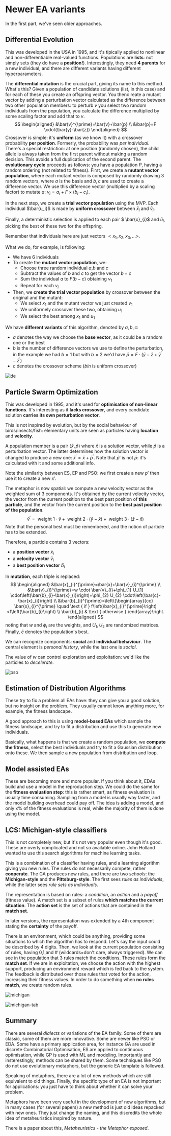 # Newer EA variants

In the first part, we've seen older approaches.

## Differential Evolution

This was developed in the USA in 1995, and it's tipically applied to nonlinear and non-differentiable real-valued functions. Populations are **lists**: not simply sets (they do have a **position!**). Interestingly, they need **4 parents** for a new individual, and there are different variants having different hyperparameters. 

The **differential mutation** is the crucial part, giving its name to this method. What's this? Given a population of candidate solutions (list, in this case) and for each of these you create an offspring vector. You thenc reate a mutant vector by adding a perturbation vector calculated as the difference between two other population members: to perturb $v$ you select two random individuals from the population, you calculate the difference multiplied by some scaling factor and add that to $v$.
$$
\begin{aligned}
&\bar{v}^{\prime}=\bar{v}+\bar{p} \\
&\bar{p}=F \cdot(\bar{y}-\bar{z})
\end{aligned}
$$
Crossover is simple: it's **uniform** (as we know it) with a crossover probability **per position**. Formerly, the probability was *per individual*. There's a special restriction: at one position (randomly chosen), the child allele is always taken from the first parent without making a random decision. This avoids a full duplication of the second parent. The **evolutionary cycle** proceeds as follows: you have a population $P$, having a random ordering (not related to fitness). First, we create a **mutant vector population**, where each mutant vector is composed by randomly drawing 3 random vectors, where $a$ is the basis and $b,c$ are used to create a difference vector. We use this difference vector (multiplied by a scaling factor) to mutate $a$: $v_{i}=a_{i}+F \times\left(b_{i}-c_{i}\right)$.

In the next step, we create a **trial vector population** using the MVP. Each individual $\bar{u_i}$ is made by **uniform crossover** between $ \bar{x}_{i}$ and $\bar{v}_{i}$.

Finally, a deterministic selection is applied to each pair $ \bar{x}_{i}$ and $\bar{u}_{i}$, picking the best of these two for the offspring.

Remember that individuals here are just vectors $<x_1,x_2,x_3,...>$.

What we do, for example, is following:

- We have 6 individuals
- To create the **mutant vector population**, we:
  - Choose three random individual $a$,$b$ and $c$
  - Subtract the values of $b$ and $c$ to get the vector $b-c$
  - Sum the individual $a$ to $F(b-c)$ obtaining $v_1$
  - Repeat for each $v_i$
- Then, we **create the trial vector population** by crossover between the original and the mutant:
  - We select $x_1$ and the mutant vector we just created $v_1$
  - We uniformely crossover these two, obtaining $u_1$
  - We select the best among $x_1$ and $u_1$

We have **different variants** of this algorithm, denoted by $a,b,c$:

- $a$ denotes the way we choose the **base vector**, as it could be a random one or the best
- $b$ is the number of difference vectors we use to define the perturbation, in the example we had $b=1$ but with $b=2$ we'd have $\bar{p}=F \cdot\left(\bar{y}-\bar{z}+\bar{y}^{\prime}-\bar{z}^{\prime}\right)$
- $c$ denotes the crossover scheme (*bin* is uniform crossover)

![de](./res/de.png)

## Particle Swarm Optimization

This was developed in 1995, and it's used for **optimisation of non-linear functions**. It's interesting as it **lacks crossover**, and every candidate solution **carries its own perturbation vector**.

This is not inspired by evolution, but by the social behaviour of birds/insects/fish: elementary units are seen as particles having **location** and **velocity**.

A population member is a pair $\langle\bar{x}, \bar{p}\rangle$ where $\bar{x}$ is a solution vector, while $\bar{p}$ is a perturbation vector. The latter determines how the solution vector is changed to produce a new one: $\bar{x}^{\prime}=\bar{x}+\bar{p}^{\prime}$. Note that $\bar{p}\prime$ is not $\bar{p}$: it's calculated with it and some additional info.

Note the similarity between ES, EP and PSO: we first create a new $p\prime$ then use it to create a new $x\prime$.

The metaphor is now spatial: we compute a new velocity vector as the weighted sum of 3 components. It's obtained by the current velocity vector, the vector from the current position to the best past position of **this particle**, and the vector from the current position to the **best past position of the population**. 
$$
\bar{v}^{\prime}=\text { weight } 1 \cdot \bar{v}+\text { weight } 2 \cdot(\bar{y}-\bar{x})+\text { weight } 3 \cdot(\bar{z}-\bar{x})
$$
Note that the personal best must be remembered, and the notion of particle has to be extended. 

Therefore, a particle contains 3 vectors:

- a **position vector** $\bar{x}_i$
- a **velocity vector** $\bar{v}_i$
- a **best position vector** $\bar{b}_i$

In **mutation**, each triple is replaced:
$$
\begin{aligned}
&\bar{x}_{i}^{\prime}=\bar{x}+\bar{v}_{i}^{\prime} \\
&\bar{v}_{i}^{\prime}=w \cdot \bar{v}_{i}+\phi_{1} U_{1} \cdot\left(\bar{b}_{i}-\bar{x}_{i}\right)+\phi_{2} U_{2} \cdot\left(\bar{c}-\bar{x}_{i}\right) \\
&\bar{b}_{i}^{\prime}=\left\{\begin{array}{cc}
\bar{x}_{i}^{\prime} \quad \text { if } f\left(\bar{x}_{i}^{\prime}\right)<f\left(\bar{b}_{i}\right) \\
\bar{b}_{i} & \text { otherwise }
\end{array}\right.
\end{aligned}
$$
noting that $w$ and $\phi_{i}$ are the weights, and $U_1,U_2$ are randomized matrices. Finally, $\bar{c}$ denotes the population's best.

We can recognize components: **social** and **individual behaviour**. The central element is *personal history*, while the last one is *social*. 

The value of $w$ can control exploration and exploitation: we'd like the particles to *decelerate*.

![pso](./res/pso.png)

## Estimation of Distribution Algorithms

These try to fix a problem all EAs have: they can give you a good solution, but no insight on the problem. They usually cannot know anything more, for example, the fitness landscape. 

A good approach to this is using **model-based EAs** which sample the fitness landscape, and try to fit a distribution and use this to generate new individuals. 

Basically, what happens is that we create a random population, we **compute the fitness**, select the best individuals and try to fit a Gaussian distribution onto these. We then sample a new population from distribution and loop.

## Model assisted EAs

These are becoming more and more popular. If you think about it, EDAs build and use a model in the reproduction step. We could do the same for the **fitness evaluation step**: this is rather smart, as fitness evaluation is usually time consuming. Sampling from a model is usually way faster, and the model building overhead could pay off. The idea is adding a model, and only x% of the fitness evaluations is real, while the majority of them is done using the model.

## LCS: Michigan-style classifiers

This is not completely new, but it's not very popular even though it's good. These are overly complicated and not so available online. John Holland wanted to use this search algorithms for machine learning tasks.

This is a combination of a classifier having rules, and a learning algorithm giving you new rules. The rules do not necessarily compete, rather **cooperate**. The GA produces new rules, and there are two *schools*: the **Michigan-style** and the **Pittsburg-style**. The first sees *rules as individuals*, while the latter sees *rule sets as individuals*.

The representation is based on rules: a *condition*, an *action* and a *payoff* (fitness value). A match set is a subset of rules **which matches the current situation**. The **action set** is the set of actions that are contained in the **match set**.

In later versions, the representation was extended by a 4th component stating the **certainty** of the payoff.

There is an environment, which could be anything, providing some situations to which the algorithm has to respond. Let's say the input could be described by 4 digits. Then, we look at the current population consisting of rules, having 0,1,and # (wildcards=don't care, always triggered). We can see in the population that 3 rules match the conditions. These rules form the **match set**. If we are in exploitation, we choose the action with the highest support, producing an environment reward which is fed back to the system. The feedback is distributed over those rules that voted for the action, increasing their fitness values. In order to do something when **no rules match**, we create random rules. 

![michigan](./res/michigan.png)

![michigan-tab](./res/michigan-tab.png)

## Summary

There are several *dialects* or variations of the EA family. Some of them are classic, some of them are more innovative. Some are newer like PSO or EDA. Some have a primary application area, for instance GA are used in discrete Combinatorial Optimisation, ES are applied to continuous optimisation, while GP is used with ML and modeling. Importantly and insterestingly, methods can be shared by them. Some techniques like PSO do not use evolutionary metaphors, but the generic EA template is followed. 

Speaking of metaphors, there are a lot of new methods which are still equivalent to old things. Finally, the specific type of an EA is not important for applications: you just have to think about whether it can solve your problem.

Metaphors have been very useful in the development of new algorithms, but in many cases (for several papers) a new method is just old ideas repacked with new ones. They just change the naming, and this discredits the whole idea of metaheuristics inspired by nature.

There is a paper about this, *Metaheuristics - the Metaphor exposed*.

 